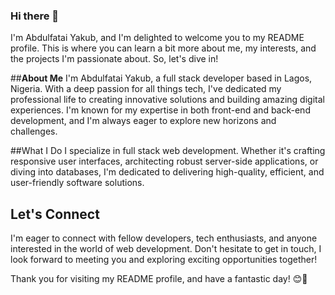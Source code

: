 ### Hi there 👋
I'm Abdulfatai Yakub, and I'm delighted to welcome you to my README profile. This is where you can learn a bit more about me, my interests, and the projects I'm passionate about. So, let's dive in!

##**About Me**
I'm Abdulfatai Yakub, a full stack developer based in Lagos, Nigeria. With a deep passion for all things tech, I've dedicated my professional life to creating innovative solutions and building amazing digital experiences. I'm known for my expertise in both front-end and back-end development, and I'm always eager to explore new horizons and challenges.

##What I Do
I specialize in full stack web development. Whether it's crafting responsive user interfaces, architecting robust server-side applications, or diving into databases, I'm dedicated to delivering high-quality, efficient, and user-friendly software solutions.

## Let's Connect
I'm eager to connect with fellow developers, tech enthusiasts, and anyone interested in the world of web development. Don't hesitate to get in touch, I look forward to meeting you and exploring exciting opportunities together!

Thank you for visiting my README profile, and have a fantastic day! 😊🚀
<!--
**Waptech07/Waptech07** is a ✨ _special_ ✨ repository because its `README.md` (this file) appears on your GitHub profile.

Here are some ideas to get you started:

- 🔭 I’m currently working on ...
- 🌱 I’m currently learning ...
- 👯 I’m looking to collaborate on ...
- 🤔 I’m looking for help with ...
- 💬 Ask me about ...
- 📫 How to reach me: ...
- 😄 Pronouns: ...
- ⚡ Fun fact: ...
-->
